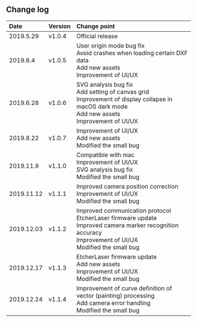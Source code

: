 ## Change log

| Date       | Version | Change point                                                                                                                                                       |
|:-----------|:--------|:-------------------------------------------------------------------------------------------------------------------------------------------------------------------|
| 2019.5.29  | v1.0.4  | Official release                                                                                                                                                   |
| 2019.6.4   | v1.0.5  | User origin mode bug fix<br/>Avoid crashes when loading certain DXF data<br/>Add new assets<br/>Improvement of UI/UX                                               |
| 2019.6.28  | v1.0.6  | SVG analysis bug fix<br/>Add setting of canvas grid<br/>Improvement of display collapse in macOS dark mode<br/>Add new assets<br/>Improvement of UI/UX             |
| 2019.8.22  | v1.0.7  | Improvement of UI/UX<br/>Add new assets<br/>Modified the small bug                                                                                                 |
| 2019.11.9  | v1.1.0  | Compatible with mac<br/>Improvement of UI/UX<br/>SVG analysis bug fix<br/>Modified the small bug                                                                   |
| 2019.11.12 | v1.1.1  | Improved camera position correction<br/>Improvement of UI/UX<br/>Modified the small bug                                                                            |
| 2019.12.03 | v1.1.2  | Improved communication protocol<br/>EtcherLaser firmware update<br/>Improved camera marker recognition accuracy<br>Improvement of UI/UX<br/>Modified the small bug |
| 2019.12.17 | v1.1.3  | EtcherLaser firmware update<br/>Add new assets<br>Improvement of UI/UX<br/>Modified the small bug                                                                  |
| 2019.12.24 | v1.1.4  | Improvement of curve definition of vector (painting) processing<br/>Add camera error handling<br/>Modified the small bug                                           |
